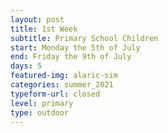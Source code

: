 ```yaml
---
layout: post
title: 1st Week
subtitle: Primary School Children
start: Monday the 5th of July
end: Friday the 9th of July
days: 5
featured-img: alaric-sim
categories: summer_2021
typeform-url: closed
level: primary
type: outdoor
---
```

